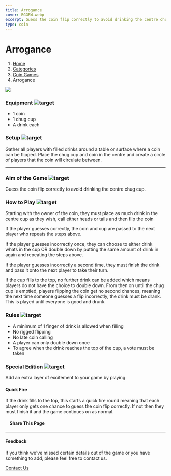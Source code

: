 ```yaml
---
title: Arrogance
cover: BGGBW.webp
excerpt: Guess the coin flip correctly to avoid drinking the centre chug cup.
type: coin
---
```


# Arrogance

1.  [Home](/)
2.  [Categories](GameCategories)
3.  [Coin Games](GameCategories/CoinGames)
4.  Arrogance

![](images/arrogance.webp)

### Equipment ![target](images/liquor.webp)

-   1 coin
-   1 chug cup
-   A drink each

### Setup ![target](images/settings.webp)

Gather all players with filled drinks around a table or surface where a coin can be flipped. Place the chug cup and coin in the centre and create a circle of players that the coin will circulate between.

* * *

### Aim of the Game ![target](images/target.webp)

Guess the coin flip correctly to avoid drinking the centre chug cup.

### How to Play ![target](images/question.webp)

Starting with the owner of the coin, they must place as much drink in the centre cup as they wish, call either heads or tails and then flip the coin

If the player guesses correctly, the coin and cup are passed to the next player who repeats the steps above.

If the player guesses incorrectly once, they can choose to either drink whats in the cup OR double down by putting the same amount of drink in again and repeating the steps above.

If the player guesses incorrectly a second time, they must finish the drink and pass it onto the next player to take their turn.

If the cup fills to the top, no further drink can be added which means players do not have the choice to double down. From then on until the chug cup is emptied, players flipping the coin get no second chances, meaning the next time someone guesses a flip incorrectly, the drink must be drank. This is played until everyone is good and drunk.

### Rules ![target](images/rules.webp)

-   A minimum of 1 finger of drink is allowed when filling
-   No rigged flipping
-   No late coin calling
-   A player can only double down once
-   To agree when the drink reaches the top of the cup, a vote must be taken

### Special Edition ![target](images/special.webp)

Add an extra layer of excitement to your game by playing:

#### **Quick Fire**

If the drink fills to the top, this starts a quick fire round meaning that each player only gets one chance to guess the coin flip correctly. If not then they must finish it and the game continues on as normal.

####     Share This Page

[](https://www.facebook.com/sharer/sharer.php?u=beergogglegames.co.uk/GameCategories/CoinGames/Arrogance)[](https://www.instagram.com/direct/new/)[](https://twitter.com/intent/tweet?url=beergogglegames.co.uk/GameCategories/CoinGames/Arrogance)

* * *

#### Feedback

If you think we've missed certain details out of the game or you have something to add, please feel free to contact us.

  
  
  
[Contact Us](contact)
